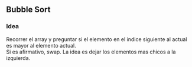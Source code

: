 ## Bubble Sort

### Idea

Recorrer el array y preguntar si el elemento en el indice siguiente al actual es mayor al elemento actual.  
Si es afirmativo, swap. La idea es dejar los elementos mas chicos a la izquierda. 


